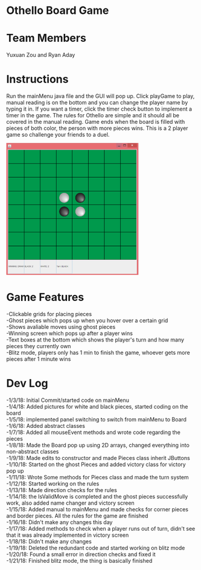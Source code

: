 # Othello Board Game

# Team Members
Yuxuan Zou and Ryan Aday

# Instructions 
Run the mainMenu java file and the GUI will pop up. Click playGame to play, manual reading is on the bottom and you can change the player name 
by typing it in. If you want a timer, click the timer check button to implement a timer in the game. The rules for Othello are simple and it should all be covered in the manual reading. Game ends when the board is filled with pieces of both color, the person with more pieces wins. This is a 2 player game so challenge your friends to a duel.
<p>
<img src="BoardPic.PNG" width="350"/>
</p>

# Game Features 
-Clickable grids for placing pieces <br>
-Ghost pieces which pops up when you hover over a certain grid<br>
-Shows avaliable moves using ghost pieces<br>
-Winning screen which pops up after a player wins<br>
-Text boxes at the bottom which shows the player's turn and how many pieces they currently own<br>
-Blitz mode, players only has 1 min to finish the game, whoever gets more pieces after 1 minute wins<br>

# Dev Log
-1/3/18: Initial Commit/started code on mainMenu</br>
-1/4/18: Added pictures for white and black pieces, started coding on the board</br>
-1/5/18: implemented panel switching to switch from mainMenu to Board</br>
-1/6/18: Added abstract classes</br>
-1/7/18: Added all mouseEvent methods and wrote code regarding the pieces</br>
-1/8/18: Made the Board pop up using 2D arrays, changed everything into non-abstract classes</br>
-1/9/18: Made edits to constructor and made Pieces class inherit JButtons</br>
-1/10/18: Started on the ghost Pieces and added victory class for victory pop up</br>
-1/11/18: Wrote Some methods for Pieces class and made the turn system</br>
-1/12/18: Started working on the rules</br>
-1/13/18: Made direction checks for the rules</br>
-1/14/18: the IsValidMove is completed and the ghost pieces successfully work, also added name changer and victory screen</br>
-1/15/18: Added manual to mainMenu and made checks for corner pieces and border pieces. All the rules for the game are finished</br>
-1/16/18: Didn't make any changes this day</br>
-1/17/18: Added methods to check when a player runs out of turn, didn't see that it was already implemented in victory screen</br>
-1/18/18: Didn't make any changes</br>
-1/19/18: Deleted the redundant code and started working on blitz mode</br> 
-1/20/18: Found a small error in direction checks and fixed it</br> 
-1/21/18: Finished blitz mode, the thing is basically finished</br> 